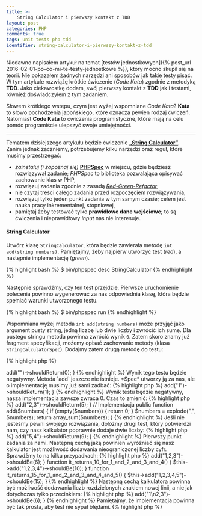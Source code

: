 ```yaml
---
title: >-
    String Calculator i pierwszy kontakt z TDD
layout: post
categories: PHP
comments: true
tags: unit tests php tdd
identifier: string-calculator-i-pierwszy-kontakt-z-tdd
---
```


Niedawno napisałem artykuł na temat [testów jednostkowych]({% post_url 2016-02-01-po-co-mi-te-testy-jednostkowe %}), który mocno skupił się na teorii. Nie pokazałem żadnych 
narzędzi ani sposobów jak takie testy pisać. W tym artykule rozwiążę krótkie ćwiczenie (*Code Kata*) 
zgodnie z metodyką **TDD**. Jako ciekawostkę dodam, swój pierwszy kontakt z **TDD** jak i testami, również doświadczyłem z tym zadaniem.

Słowem krótkiego wstępu, czym jest wyżej wspomniane *Code Kata*? **Kata** to słowo pochodzenia japońskiego, które oznacza
pewien rodzaj ćwiczeń. Natomiast **Code Kata** to ćwiczenia programistyczne, które mają na celu pomóc programiście ulepszyć swoje umiejętności.

---

Tematem dzisiejszego artykułu będzie ćwiczenie [**„String Calculator”**](http://osherove.com/tdd-kata-1/). Zanim jednak zaczniemy,
potrzebujemy kilku narzędzi oraz reguł, które musimy przestrzegać:

* *zainstaluj (i zapoznaj się)* [**PHPSpec**](http://phpspec.readthedocs.org/en/latest/) w miejscu, gdzie będziesz rozwiązywał zadanie; *PHPSpec* to biblioteka pozwalająca opisywać zachowanie klas w PHP,
* rozwiązuj zadania zgodnie z zasadą [*Red-Green-Refactor*](http://www.jamesshore.com/Blog/Red-Green-Refactor.html),
* nie czytaj treści całego zadania przed rozpoczęciem rozwiązywania,
* rozwiązuj tylko jeden punkt zadania w tym samym czasie; celem jest nauka pracy inkrementalnej, stopniowej,
* pamiętaj żeby testować tylko **prawidłowe dane wejściowe**; to są ćwiczenia i nieprawidłowy *input* nas nie interesuje.

#### String Calculator

Utwórz klasę `StringCalculator`, która będzie zawierała metodę `int add(string numbers)`. Pamiętajmy, żeby najpierw utworzyć test (*red*), a następnie implementację (*green*).
 
{% highlight bash %}
$ bin/phpspec desc StringCalculator
{% endhighlight %}

Następnie sprawdźmy, czy ten test przejdzie. Pierwsze uruchomienie polecenia powinno wygenerować za nas odpowiednia klasę, która będzie spełniać warunki utworzonego testu.

{% highlight bash %}
$ bin/phpspec run
{% endhighlight %}

Wspomniana wyżej metoda `int add(string numbers)` może przyjąć jako argument pusty string, jedną liczbę lub dwie liczby i zwrócić ich sumę. Dla pustego stringu metoda powinna zwrócić wynik `0`.
Zatem skoro znamy już fragment specyfikacji, możemy opisać zachowanie metody (klasa `StringCalculatorSpec`). Dodajmy zatem drugą metodę do testu:

{% highlight php %}
<?php
function it_returns_0_for_empty_string()
{
    $this->add("")->shouldReturn(0);
}
{% endhighlight %}

Wynik tego testu będzie negatywny. Metoda `add` jeszcze nie istnieje. *Spec* utworzy ją za nas, ale o implementację musimy już sami zadbać:
 
{% highlight php %}
<?php
public function add($numbers)
{
    return 0;
}
{% endhighlight %}

Dzięki tej prostej implementacji, nasza klasa robi dokładnie to, co powinna. 

Dołóżmy naszej klasie nowe zachowanie - jeśli prześlemy jedną liczbę, metoda niech zwróci jej wartość. Na początek test:

{% highlight php %}
<?php
function it_returns_1_for_1()
{
    $this->add("1")->shouldReturn(1);
}
{% endhighlight %}

Wynik testu będzie negatywny, nasza implementacja zawsze zwraca 0. Czas to zmienić:

{% highlight php %}
<?php
public function add($numbers)
{
    if (empty($numbers)) {
        return 0;
    }

    return (int)$numbers;
}
{% endhighlight %}

Nasza klasa radzi już sobie z pustym stringiem i jedną liczbą. Nauczmy ją dodawać dwie liczby:

{% highlight php %}
<?php
// Test
function it_returns_5_for_2_and_3()
{
    $this->add("2,3")->shouldReturn(5);
}

// Implementacja
public function add($numbers)
{
    if (empty($numbers)) {
        return 0;
    }

    $numbers = explode(",", $numbers);

    return array_sum($numbers);
}
{% endhighlight %}

Jeśli nie jesteśmy pewni swojego rozwiązania, dołóżmy drugi test, który potwierdzi nam, czy nasz kalkulator poprawnie dodaje dwie liczby:

{% highlight php %}
<?php
// Prawdopodobnie ten test przejdzie
function it_returns_9_for_5_and_4()
{
    $this->add("5,4")->shouldReturn(9);
}
{% endhighlight %}

Pierwszy punkt zadania za nami. Następną cechą jaką powinien wyróżniać się nasz kalkulator jest możliwość dodawania nieograniczonej liczby cyfr. Sprawdźmy to na kilku przypadkach:

{% highlight php %}
<?php
// Dokładaj po jednej metodzie do Specki i sprawdź czy przechodzą
// Jeśli wynik jest negatywny, spraw by stał się pozytywny
function it_returns_10_for_1_and_2_and_3()
{
    $this->add("1,2,3")->shouldBe(6);
}

function it_returns_10_for_1_and_2_and_3_and_4()
{
    $this->add("1,2,3,4")->shouldBe(10);
}

function it_returns_15_for_1_and_2_and_3_and_4_and_5()
{
    $this->add("1,2,3,4,5")->shouldBe(15);
}
{% endhighlight %}

Następną cechą kalkulatora powinna być możliwość dodawania liczb rozdzielonych znakiem nowej linii, a nie jak dotychczas tylko przecinkiem:

{% highlight php %}
<?php
function it_returns_6_for_1_new_line_and_2_and_3()
{
    $this->add("1\n2,3")->shouldBe(6);
}
{% endhighlight %}

Pamiętajmy, że implementacja powinna być tak prosta, aby test nie sypał błędami.

{% highlight php %}
<?php
public function add($numbers)
{
    if (empty($numbers)) {
        return 0;
    }

    // Zamieniamy nowe linie na "działający" seperator
    $numbers = str_replace("\n", ",", $numbers);
    $numbers = explode(",", $numbers);

    return array_sum($numbers);
}
{% endhighlight %}
